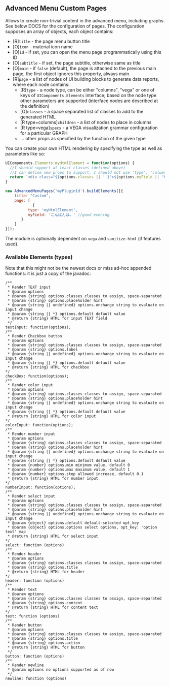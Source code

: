 ## Advanced Menu Custom Pages

Allows to create non-trivial content in the advanced menu, including graphs.
See below DOCS for the configuration of pages. The configuration supposes an
array of objects, each object contains:

- [R]`title` - the page menu button title
- [O]`icon` - material icon name
- [O]`id` - if set, you can open the menu page programmatically using this ID
- [O]`subtitle` - if set, the page subtitle, otherwise same as title
- [O]`main` - if `false` (default), the page is attached to the previous main page, the first object ignores this property, always main
- [R]`page` - a list of nodes of UI building blocks to generate data reports, where each node contains:
    - [R]`type` - a node type, can be either "columns", "vega" or one of keys of `UIComponents.Elements` interface; based on the node type other
      parameters are supported (interface nodes are described at the definition)
    - [O]`classes` - a space separated list of classes to add to the generated HTML
    - [R type=columns]`children` - a list of nodes to place in columns
    - [R type=vega]`specs` - a VEGA visualization grammar configuration for a particular GRAPH
    - ... other props as specified by the function of the given type

You can create your own HTML rendering by specifying the type as well as parameters like so:
````js
UIComponents.Elements.myHtmlElement = function(options) {
  //I should support at least classes (defined above)
  //I can define new props to support, I should not use 'type', 'columns', 'classes' and 'specs'
  return `<div class="${options.classes || ''}">${options.myField || "Hello"}</div>`;
}

new AdvancedMenuPages('myPluginId').buildElements([{
    title: "Custom",
    page: [
            {
          type: 'myHtmlElement',
          myField: 'こんばんは。' //good evening
       }           
    ]
}]);
````

The module is optionally dependent on ``vega`` and `sanitize-html` (if features used).

### Available Elements (types)

Note that this might not be the newest docs or miss ad-hoc appended functions: it is just a copy of the javadoc:

    /**
     * Render TEXT input
     * @param options
     * @param {string} options.classes classes to assign, space-separated
     * @param {string} options.placeholder hint
     * @param {string || undefined} options.onchange string to evaluate on input change
     * @param {string || *} options.default default value
     * @return {string} HTML for input TEXT field
     */
    textInput: function(options);
    /**
     * Render Checkbox button
     * @param options
     * @param {string} options.classes classes to assign, space-separated
     * @param {string} options.label
     * @param {string || undefined} options.onchange string to evaluate on input change
     * @param {string || *} options.default default value
     * @return {string} HTML for checkbox
    */
    checkBox: function(options);
    /**
     * Render color input
     * @param options
     * @param {string} options.classes classes to assign, space-separated
     * @param {string} options.placeholder hint
     * @param {string || undefined} options.onchange string to evaluate on input change
     * @param {string || *} options.default default value
     * @return {string} HTML for color input
    */
    colorInput: function(options);
    /**
     * Render number input
     * @param options
     * @param {string} options.classes classes to assign, space-separated
     * @param {string} options.placeholder hint
     * @param {string || undefined} options.onchange string to evaluate on input change
     * @param {string || *} options.default default value
     * @param {number} options.min minimum value, default 0
     * @param {number} options.max maximum value, default 1
     * @param {number} options.step allowed increase, default 0.1
     * @return {string} HTML for number input
    */
    numberInput: function(options);
    /**
     * Render select input
     * @param options
     * @param {string} options.classes classes to assign, space-separated
     * @param {string} options.placeholder hint
     * @param {string || undefined} options.onchange string to evaluate on input change
     * @param {object} options.default default-selected opt_key
     * @param {object} options.options select options, opt_key: 'option text' map
     * @return {string} HTML for select input
    */
    select: function (options)
    /**
     * Render header
     * @param options
     * @param {string} options.classes classes to assign, space-separated
     * @param {string} options.title
     * @return {string} HTML for header
    */
    header: function (options) 
    /**
     * Render text
     * @param options
     * @param {string} options.classes classes to assign, space-separated
     * @param {string} options.content
     * @return {string} HTML for content text
    */
    text: function (options) 
    /**
     * Render button
     * @param options
     * @param {string} options.classes classes to assign, space-separated
     * @param {string} options.title
     * @param {string} options.action
     * @return {string} HTML for button
     */
    button: function (options)
    /**
     * Render newline
     * @param options no options supported as of now
     */
    newline: function (options) 
